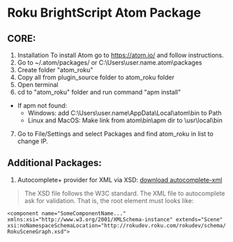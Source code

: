 # Roku BrightScript Atom Package

CORE:
---
1. Installation
To install Atom go to https://atom.io/ and follow instructions.
2. Go to ~/.atom/packages/ or C:\Users\user.name\.atom\packages
3. Create folder "atom_roku"
4. Copy all from plugin_source folder to atom_roku folder
5. Open terminal
6. cd to "atom_roku" folder and run command "apm install"
 - If apm not found:
    - Windows: add C:\Users\user.name\AppData\Local\atom\bin to Path
    - Linux and MacOS: Make link from atom\bin\apm dir to \usr\local\bin
7. Go to File/Settings and select Packages and find atom_roku in list to change IP.

Additional Packages:
---
1. Autocomplete+ provider for XML via XSD: [download autocomplete-xml](https://atom.io/packages/autocomplete-xml)

 >The XSD file follows the W3C standard. The XML file to autocomplete ask for validation.
 > That is, the root element must looks like: 
 
 ```<component name="SomeComponentName..." xmlns:xsi="http://www.w3.org/2001/XMLSchema-instance" extends="Scene" xsi:noNamespaceSchemaLocation="http://rokudev.roku.com/rokudev/schema/RokuSceneGraph.xsd">```
